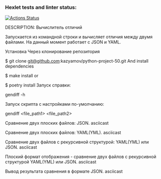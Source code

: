 ### Hexlet tests and linter status:
[![Actions Status](https://github.com/RatiborM/python-project-50/actions/workflows/hexlet-check.yml/badge.svg)](https://github.com/RatiborM/python-project-50/actions)


DESCRIPTION:
Вычислитель отличий

Запускается из командной строки и вычисляет отличия между двумя файлами. На данный момент работает с JSON и YAML.

Установка Через клонирование репозитория

$ git clone git@github.com:kazyamov/python-project-50.git
And install dependencies

$ make install
or

$ poetry install
Запуск справки:

gendiff -h

Запуск скрипта c настройками по-умолчанию:

gendiff <file_path1> <file_path2>

Сравнение двух плоских файлов: JSON. asciicast

Сравнение двух плоских файлов: YAML(YML). asciicast

Сравнение двух файлов c рекурсивной структурой: YAML(YML) или JSON. asciicast

Плоский формат отображения - cравнение двух файлов c рекурсивной структурой YAML(YML) или JSON. asciicast

Вывод результата сравнения в формате JSON. asciicast